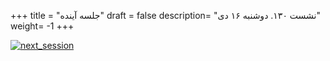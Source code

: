 +++
title = "جلسه آینده"
draft = false
description= "نشست ۱۳۰. دوشنبه ۱۶ دی"
weight= -1
+++

[![next_session](../../img/next_session.jpg)](../../img/next_session.jpg)
